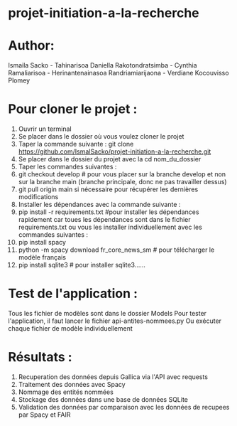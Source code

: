 # projet-initiation-a-la-recherche
# Author: 
 Ismaila Sacko - Tahinarisoa Daniella Rakotondratsimba - Cynthia Ramaliarisoa - Herinantenainasoa Randriamiarijaona - Verdiane Kocouvisso Plomey
# Pour cloner le projet : 
1. Ouvrir un terminal
2. Se placer dans le dossier où vous voulez cloner le projet
3. Taper la commande suivante : 
git clone https://github.com/IsmalSacko/projet-initiation-a-la-recherche.git
4. Se placer dans le dossier du projet avec la cd nom_du_dossier
5. Taper les commandes suivantes :
6. git checkout develop # pour vous placer sur la branche develop et non sur la branche main (branche principale, donc ne pas travailler dessus)
7. git pull origin main si nécessaire pour récupérer les dernières modifications
8. Installer les dépendances avec la commande suivante :
9. pip install -r requirements.txt #pour installer les dépendances rapidement car toues les dépendances sont dans le fichier requirements.txt
ou vous les installer individuellement avec les commandes suivantes :
10. pip install spacy
11. python -m spacy download fr_core_news_sm # pour télécharger le modèle français
12. pip install sqlite3 # pour installer sqlite3......
# Test de l'application :
Tous les fichier de modèles sont dans le dossier Models
Pour tester l'application, il faut lancer le fichier api-antites-nommees.py
Ou exécuter chaque fichier de modèle individuellement
# Résultats :
1. Recuperation des données depuis Gallica via l'API avec requests
2. Traitement des données avec Spacy
3. Nommage des entités nommées
4.  Stockage des données dans une base de données SQLite
4. Validation des données par comparaison avec les données de recupees par Spacy et FAIR

